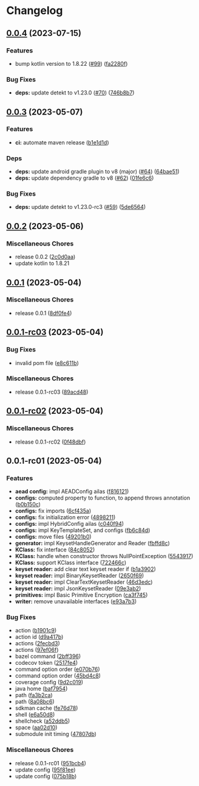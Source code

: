 # Changelog

## [0.0.4](https://github.com/RyuNen344/tink-kmm/compare/0.0.3...0.0.4) (2023-07-15)


### Features

* bump kotlin version to 1.8.22 ([#99](https://github.com/RyuNen344/tink-kmm/issues/99)) ([fa2280f](https://github.com/RyuNen344/tink-kmm/commit/fa2280f11f4f75d1c02237ed45aa9bcd111118d0))


### Bug Fixes

* **deps:** update detekt to v1.23.0 ([#70](https://github.com/RyuNen344/tink-kmm/issues/70)) ([746b8b7](https://github.com/RyuNen344/tink-kmm/commit/746b8b7535e074a751e93d07469195f25ba959f9))

## [0.0.3](https://github.com/RyuNen344/tink-kmm/compare/0.0.2...0.0.3) (2023-05-07)


### Features

* **ci:** automate maven release ([b1e1d1d](https://github.com/RyuNen344/tink-kmm/commit/b1e1d1d972e5b899e6b10bc8c5658a243d38d189))


### Deps

* **deps:** update android gradle plugin to v8 (major) ([#64](https://github.com/RyuNen344/tink-kmm/pull/64)) ([64bae51](https://github.com/RyuNen344/tink-kmm/commit/64bae514929d44939fcaa9705fea3f5c5c732297))
* **deps:** update dependency gradle to v8 ([#62](https://github.com/RyuNen344/tink-kmm/pull/62)) ([01fe6c6](https://github.com/RyuNen344/tink-kmm/commit/01fe6c6695671e85ece8b513d94191fed559adc1))


### Bug Fixes

* **deps:** update detekt to v1.23.0-rc3 ([#59](https://github.com/RyuNen344/tink-kmm/issues/59)) ([5de6564](https://github.com/RyuNen344/tink-kmm/commit/5de6564ceb26cba3c41315ce912b0f8746e42bd1))

## [0.0.2](https://github.com/RyuNen344/tink-kmm/compare/0.0.1...0.0.2) (2023-05-06)


### Miscellaneous Chores

* release 0.0.2 ([2c0d0aa](https://github.com/RyuNen344/tink-kmm/commit/2c0d0aa7d481e5746612035d2b5cd8218090d387))
* update kotlin to 1.8.21

## [0.0.1](https://github.com/RyuNen344/tink-kmm/compare/0.0.1-rc03...0.0.1) (2023-05-04)


### Miscellaneous Chores

* release 0.0.1 ([8df0fe4](https://github.com/RyuNen344/tink-kmm/commit/8df0fe4df1cb7a866f85614639d8e233bf3ac6ee))

## [0.0.1-rc03](https://github.com/RyuNen344/tink-kmm/compare/0.0.1-rc02...0.0.1-rc03) (2023-05-04)


### Bug Fixes

* invalid pom file ([e8c611b](https://github.com/RyuNen344/tink-kmm/commit/e8c611b175961306791c6be01fe8a0a23f437194))


### Miscellaneous Chores

* release 0.0.1-rc03 ([89acd48](https://github.com/RyuNen344/tink-kmm/commit/89acd48b3cbf876095a921929d44884d53531d56))

## [0.0.1-rc02](https://github.com/RyuNen344/tink-kmm/compare/0.0.1-rc01...0.0.1-rc02) (2023-05-04)


### Miscellaneous Chores

* release 0.0.1-rc02 ([0f48dbf](https://github.com/RyuNen344/tink-kmm/commit/0f48dbff7298330da50e633af3385b5e4bc62af0))

## 0.0.1-rc01 (2023-05-04)


### Features

* **aead config:** impl AEADConfig ailas ([f816121](https://github.com/RyuNen344/tink-kmm/commit/f8161213d81aa51c357a3853a37cefaa4608f967))
* **configs:** computed property to function, to append throws annotation ([b0b150c](https://github.com/RyuNen344/tink-kmm/commit/b0b150cba3a67ffacb21c076df9b07abef9ac906))
* **configs:** fix imports ([6cf435a](https://github.com/RyuNen344/tink-kmm/commit/6cf435a1a257aa82b32b17d35e322fabb5447e25))
* **configs:** fix initialization error ([4898211](https://github.com/RyuNen344/tink-kmm/commit/4898211274a663a8f06ae6d514d237260e138669))
* **configs:** impl HybridConfig ailas ([c040f94](https://github.com/RyuNen344/tink-kmm/commit/c040f942f32e7fd8cd6266dd724cd2dd9ebf96c7))
* **configs:** impl KeyTemplateSet, and configs ([fb6c84d](https://github.com/RyuNen344/tink-kmm/commit/fb6c84dcf610f4f6eeac8e882fd41ad35ac7454f))
* **configs:** move files ([49201b0](https://github.com/RyuNen344/tink-kmm/commit/49201b0e755c16336f533d47307af4b9a8ba4a3f))
* **generator:** impl KeysetHandleGenerator and Reader ([fbffd8c](https://github.com/RyuNen344/tink-kmm/commit/fbffd8c17b5d37ff3ec31eba85267927f21f42a5))
* **KClass:** fix interface ([84c8052](https://github.com/RyuNen344/tink-kmm/commit/84c8052b8ef06a9ebfc92b75753b5572a2190d5f))
* **KClass:** handle when constructor throws NullPointException ([5543917](https://github.com/RyuNen344/tink-kmm/commit/5543917de24b5f795c26ce15b2cfd357ba81b7a7))
* **KClass:** support KClass interface ([722466c](https://github.com/RyuNen344/tink-kmm/commit/722466cfb58699a1bbedd09a889fc9642ec57d03))
* **keyset reader:** add clear text keyset reader if ([b1a3902](https://github.com/RyuNen344/tink-kmm/commit/b1a3902c57f069759b36ba303fbd5122c592a80e))
* **keyset reader:** impl BinaryKeysetReader ([2650f69](https://github.com/RyuNen344/tink-kmm/commit/2650f69d7bc7f88196875da020c1a184b7d05efe))
* **keyset reader:** impl ClearTextKeysetReader ([46d3edc](https://github.com/RyuNen344/tink-kmm/commit/46d3edc4e3a32dba0da4d2d46eef2f95adda25aa))
* **keyset reader:** impl JsonKeysetReader ([09e3ab2](https://github.com/RyuNen344/tink-kmm/commit/09e3ab281a030dc7943baf98e676ab36bd865727))
* **primitives:** impl Basic Primitive Encryption ([ca3f745](https://github.com/RyuNen344/tink-kmm/commit/ca3f745e405fbb47f9bc8fb3f817be37a24893f8))
* **writer:** remove unavailable interfaces ([e93a7b3](https://github.com/RyuNen344/tink-kmm/commit/e93a7b384a0bddc4523a72a280bd0c28a6c3d108))


### Bug Fixes

* action ([b1901c9](https://github.com/RyuNen344/tink-kmm/commit/b1901c9a37da707b19ca91bd5fcd8db6f2e55108))
* action id ([d9a417b](https://github.com/RyuNen344/tink-kmm/commit/d9a417bba6ddbc721b05fbe85148f4996ab07993))
* actions ([2fecbd3](https://github.com/RyuNen344/tink-kmm/commit/2fecbd339a92b980ffbb7664eb81039c58b9be4f))
* actions ([97ef06f](https://github.com/RyuNen344/tink-kmm/commit/97ef06f0f9c4fa366a678ec04d5b5e1d654a7e0e))
* bazel command ([2bff396](https://github.com/RyuNen344/tink-kmm/commit/2bff3967b0de450bfe87b0185783c8981ae96db3))
* codecov token ([2517fe4](https://github.com/RyuNen344/tink-kmm/commit/2517fe48abef921e43c4ecd9b1aaa3e4441ab6c2))
* command option order ([e070b76](https://github.com/RyuNen344/tink-kmm/commit/e070b763a59912f51dcba4968860412dde0e0dc9))
* command option order ([45bd4c8](https://github.com/RyuNen344/tink-kmm/commit/45bd4c8e34915ff7c00b3050859ff66ade633b55))
* coverage config ([9d2c019](https://github.com/RyuNen344/tink-kmm/commit/9d2c0196390ee9b536ab7963122863ada344c236))
* java home ([baf7954](https://github.com/RyuNen344/tink-kmm/commit/baf7954262293f42e7e8a39221605a12f7c6ac66))
* path ([fa3b2ca](https://github.com/RyuNen344/tink-kmm/commit/fa3b2ca8477ae7b7247ee0bf4d2595c373ab12d4))
* path ([8a08bc6](https://github.com/RyuNen344/tink-kmm/commit/8a08bc6bf9d4dd3e16eb2ddb21e87f5d6ef60e4c))
* sdkman cache ([fe76d78](https://github.com/RyuNen344/tink-kmm/commit/fe76d78c89083ede0c006e2f582c3be7d0c14174))
* shell ([e6a50d8](https://github.com/RyuNen344/tink-kmm/commit/e6a50d8b5bb14f0f7cd9f99094c31ba6e00e2d02))
* shellcheck ([a52ddb5](https://github.com/RyuNen344/tink-kmm/commit/a52ddb513e265b84bb02795eaa8d611b7c138e40))
* space ([aa02d10](https://github.com/RyuNen344/tink-kmm/commit/aa02d10c82ae7f32a5dadae75aa7e88d98b2807a))
* submodule init timing ([47807db](https://github.com/RyuNen344/tink-kmm/commit/47807db35d83c23b931030160625dcf99bcfed96))


### Miscellaneous Chores

* release 0.0.1-rc01 ([951bcb4](https://github.com/RyuNen344/tink-kmm/commit/951bcb40635ef35090ecd387d97bc3bf21f5b9b5))
* update config ([95f81ee](https://github.com/RyuNen344/tink-kmm/commit/95f81ee3e8a5d0c5cf48b0889f36124c02aac56b))
* update config ([075b18b](https://github.com/RyuNen344/tink-kmm/commit/075b18b264c055ae06466c19bd49a43326d3ccaf))
